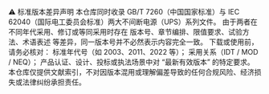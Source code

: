 ⚠️ 标准版本差异声明
本仓库同时收录 GB/T 7260（中国国家标准）与 IEC 62040（国际电工委员会标准）两大不间断电源（UPS）系列文件。
由于两者在不同年代采用、修订或等同采用时存在 版本号、章节编排、限值要求、试验方法、术语表述 等差异，同一版本号并不必然表示内容完全一致。
下载或使用前，请务必核对：
标准年代号（如 2003、2011、2022 等）；
采用关系（IDT / MOD / NEQ）；
产品认证、设计、投标或执法场景中对 “最新有效版本” 的特定要求。
本仓库仅提供文献索引，不对因版本混用或理解偏差导致的任何合规风险、经济损失或法律纠纷承担责任。